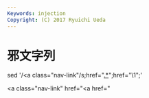 ```yaml
---
Keywords: injection
Copyright: (C) 2017 Ryuichi Ueda
---
```


# 邪文字列

sed '/<a class="nav-link"/s;href="<a href="\(.*\)" class="uri">.*</a>";href="\1";'

<a class="nav-link"   href="<a href="

<script>
alert('!')
